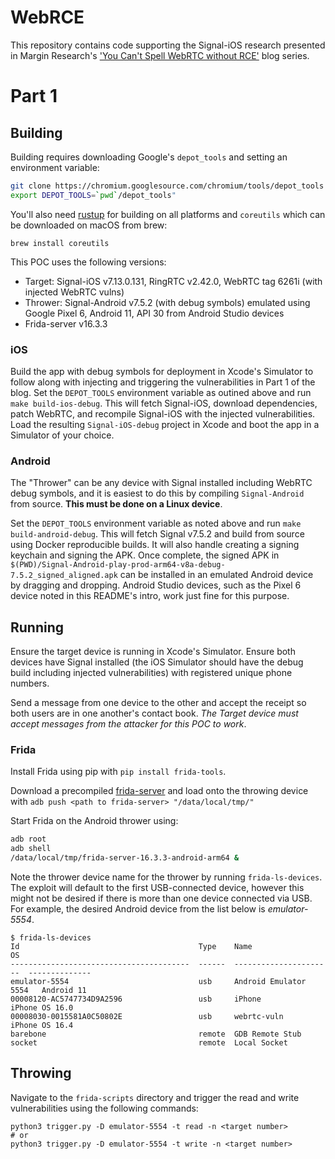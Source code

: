 WebRCE
===

This repository contains code supporting the Signal-iOS research presented in
Margin Research's
['You Can't Spell WebRTC without RCE'](https://margin.re/2024/07/you-cant-spell-webrtc-without-rce-part-1/)
blog series.

# Part 1

## Building

Building requires downloading Google's `depot_tools` and setting an environment
variable:

```bash
git clone https://chromium.googlesource.com/chromium/tools/depot_tools
export DEPOT_TOOLS=`pwd`/depot_tools"
```

You'll also need [rustup](https://rustup.rs) for building on all platforms and
`coreutils` which can be downloaded on macOS from brew:

```
brew install coreutils
```

This POC uses the following versions:
* Target: Signal-iOS v7.13.0.131, RingRTC v2.42.0, WebRTC tag 6261i (with
injected WebRTC vulns)
* Thrower: Signal-Android v7.5.2 (with debug symbols) emulated using Google
Pixel 6, Android 11, API 30 from Android Studio devices
* Frida-server v16.3.3

### iOS

Build the app with debug symbols for deployment in Xcode's Simulator to follow
along with injecting and triggering the vulnerabilities in Part 1 of the blog.
Set the `DEPOT_TOOLS` environment variable as outined above and run `make
build-ios-debug`. This will fetch Signal-iOS, download dependencies, patch
WebRTC, and recompile Signal-iOS with the injected vulnerabilities. Load the
resulting `Signal-iOS-debug` project in Xcode and boot the app in a Simulator
of your choice.

### Android

The "Thrower" can be any device with Signal installed including WebRTC
debug symbols, and it is easiest to do this by compiling `Signal-Android` from
source. **This must be done on a Linux device**.

Set the `DEPOT_TOOLS` environment variable as noted above and run `make
build-android-debug`. This will fetch Signal v7.5.2 and build from source using
Docker reproducible builds. It will also handle creating a signing keychain and
signing the APK. Once complete, the signed APK in
`$(PWD)/Signal-Android-play-prod-arm64-v8a-debug-7.5.2_signed_aligned.apk`
can be installed in an emulated Android device by dragging and dropping. Android
Studio devices, such as the Pixel 6 device noted in this README's intro, work
just fine for this purpose.

## Running

Ensure the target device is running in Xcode's Simulator.
Ensure both devices have Signal installed (the iOS Simulator should have the
debug build including injected vulnerabilities) with registered unique
phone numbers.

Send a message from one device to the other and accept the receipt so both
users are in one another's contact book. _The Target device must accept messages
from the attacker for this POC to work_.

### Frida

Install Frida using pip with `pip install frida-tools`.

Download a precompiled [frida-server](https://github.com/frida/frida/releases)
and load onto the throwing device with
`adb push <path to frida-server> "/data/local/tmp/"`

Start Frida on the Android thrower using:

```bash
adb root
adb shell
/data/local/tmp/frida-server-16.3.3-android-arm64 &
```

Note the thrower device name for the thrower by running `frida-ls-devices`.
The exploit will default to the first USB-connected device, however this might
not be desired if there is more than one device connected via USB. For example,
the desired Android device from the list below is *emulator-5554*.

```console
$ frida-ls-devices
Id                                        Type    Name                    OS
----------------------------------------  ------  ----------------------  --------------
emulator-5554                             usb     Android Emulator 5554   Android 11
00008120-AC5747734D9A2596                 usb     iPhone                  iPhone OS 16.0
00008030-0015581A0C50802E                 usb     webrtc-vuln             iPhone OS 16.4
barebone                                  remote  GDB Remote Stub
socket                                    remote  Local Socket
```

## Throwing

Navigate to the `frida-scripts` directory and trigger the read and write
vulnerabilities using the following commands:

```shell
python3 trigger.py -D emulator-5554 -t read -n <target number>
# or
python3 trigger.py -D emulator-5554 -t write -n <target number>
```
